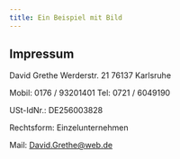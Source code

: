 ```yaml
---
title: Ein Beispiel mit Bild
---
```


## Impressum 

David Grethe
Werderstr. 21
76137 Karlsruhe

Mobil: 0176 / 93201401
Tel:    0721 / 6049190

USt-IdNr.: DE256003828

Rechtsform: Einzelunternehmen

Mail: David.Grethe@web.de 
